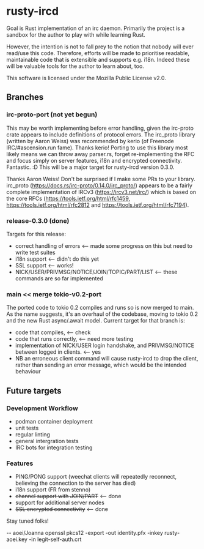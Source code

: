 # rusty-ircd
Goal is Rust implementation of an irc daemon. Primarily the project is a sandbox for the author to play with while learning Rust.

However, the intention is not to fall prey to the notion that nobody will ever read/use this code.
Therefore, efforts will be made to prioritise readable, maintainable code that is extensible and supports e.g. i18n.
Indeed these will be valuable tools for the author to learn about, too.

This software is licensed under the Mozilla Public License v2.0.

## Branches
### irc-proto-port (not yet begun)
This may be worth implementing before error handling, given the irc-proto crate appears to include definitions of protocol errors.
The irc_proto library (written by Aaron Weiss) was recommended by kerio (of Freenode IRC/#ascension.run fame). Thanks kerio!
Porting to use this library most likely means we can throw away parser.rs, forget re-implementing the RFC and focus simply on
server features, i18n and encrypted connectivity. Fantastic. :D This will be a major target for rusty-ircd version 0.3.0.

Thanks Aaron Weiss!
Don't be surprised if I make some PRs to your library.
irc_proto (https://docs.rs/irc-proto/0.14.0/irc_proto/) appears to be a fairly
complete implementation of IRCv3 (https://ircv3.net/irc/) which is based on the core RFCs (https://tools.ietf.org/html/rfc1459,
https://tools.ietf.org/html/rfc2812 and https://tools.ietf.org/html/rfc7194).

### release-0.3.0 (done)
Targets for this release:
* correct handling of errors <-- made some progress on this but need to write test suites
* i18n support <-- didn't do this yet
* SSL support <-- works!
* NICK/USER/PRIVMSG/NOTICE/JOIN/TOPIC/PART/LIST <-- these commands are so far implemented

### main << merge tokio-v0.2-port
The ported code to tokio 0.2 compiles and runs so is now merged to main.
As the name suggests, it's an overhaul of the codebase, moving to tokio 0.2 and the new Rust async/.await model.
Current target for that branch is:
* code that compiles, <-- check
* code that runs correctly, <-- need more testing
* implementation of NICK/USER login handshake, and PRIVMSG/NOTICE between logged in clients. <-- yes
* NB an erroneous client command will cause rusty-ircd to drop the client, rather than sending an error message, which would be the intended behaviour

## Future targets
### Development Workflow
* podman container deployment
* unit tests
* regular linting
* general intergration tests
* IRC bots for integration testing

### Features
* PING/PONG support (weechat clients will repeatedly reconnect, believing the connection to the server has died)
* i18n support (FR from stenno)
* ~~channel support with JOIN/PART~~ <-- done
* support for additional server nodes
* ~~SSL encrypted connectivity~~ <-- done

Stay tuned folks!

-- aoei/Joanna
openssl pkcs12 -export -out identity.pfx -inkey rusty-aoei.key -in legit-self-auth.crt
